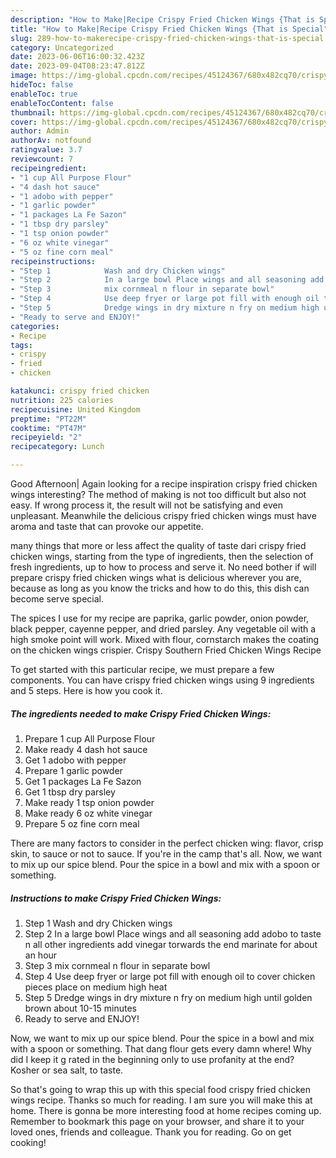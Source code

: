 ```yaml
---
description: "How to Make|Recipe Crispy Fried Chicken Wings {That is Special"
title: "How to Make|Recipe Crispy Fried Chicken Wings {That is Special"
slug: 289-how-to-makerecipe-crispy-fried-chicken-wings-that-is-special
category: Uncategorized
date: 2023-06-06T16:00:32.423Z
date: 2023-09-04T08:23:47.812Z
image: https://img-global.cpcdn.com/recipes/45124367/680x482cq70/crispy-fried-chicken-wings-recipe-main-photo.jpg
hideToc: false
enableToc: true
enableTocContent: false
thumbnail: https://img-global.cpcdn.com/recipes/45124367/680x482cq70/crispy-fried-chicken-wings-recipe-main-photo.jpg
cover: https://img-global.cpcdn.com/recipes/45124367/680x482cq70/crispy-fried-chicken-wings-recipe-main-photo.jpg
author: Admin
authorAv: notfound
ratingvalue: 3.7
reviewcount: 7
recipeingredient:
- "1 cup All Purpose Flour"
- "4 dash hot sauce"
- "1 adobo with pepper"
- "1 garlic powder"
- "1 packages La Fe Sazon"
- "1 tbsp dry parsley"
- "1 tsp onion powder"
- "6 oz white vinegar"
- "5 oz fine corn meal"
recipeinstructions:
- "Step 1            Wash and dry Chicken wings"
- "Step 2            In a large bowl Place wings and all seasoning add adobo to taste n all other ingredients add vinegar torwards the end marinate for about an hour"
- "Step 3            mix cornmeal n flour in separate bowl"
- "Step 4            Use deep fryer or large pot fill with enough oil to cover chicken pieces place on medium high heat"
- "Step 5            Dredge wings in dry mixture n fry on medium high until golden brown about 10-15 minutes"
- "Ready to serve and ENJOY!"
categories:
- Recipe
tags:
- crispy
- fried
- chicken

katakunci: crispy fried chicken 
nutrition: 225 calories
recipecuisine: United Kingdom
preptime: "PT22M"
cooktime: "PT47M"
recipeyield: "2"
recipecategory: Lunch

---
```



Good Afternoon| Again looking for a recipe inspiration crispy fried chicken wings interesting? The method of making is not too difficult but also not easy. If wrong process it, the result will not be satisfying and even unpleasant. Meanwhile the delicious crispy fried chicken wings must have aroma and taste that can provoke our appetite.






many things that more or less affect the quality of taste dari crispy fried chicken wings, starting from the type of ingredients, then the selection of fresh ingredients, up to how to process and serve it. No need bother if will prepare crispy fried chicken wings what is delicious wherever you are, because as long as you know the tricks and how to do this, this dish can become serve special.


The spices I use for my recipe are paprika, garlic powder, onion powder, black pepper, cayenne pepper, and dried parsley. Any vegetable oil with a high smoke point will work. Mixed with flour, cornstarch makes the coating on the chicken wings crispier. Crispy Southern Fried Chicken Wings Recipe


To get started with this particular recipe, we must prepare a few components. You can have crispy fried chicken wings using 9 ingredients and 5 steps. Here is how you cook it.

<!--inarticleads1-->

##### The ingredients needed to make Crispy Fried Chicken Wings:

1. Prepare 1 cup All Purpose Flour
1. Make ready 4 dash hot sauce
1. Get 1 adobo with pepper
1. Prepare 1 garlic powder
1. Get 1 packages La Fe Sazon
1. Get 1 tbsp dry parsley
1. Make ready 1 tsp onion powder
1. Make ready 6 oz white vinegar
1. Prepare 5 oz fine corn meal


There are many factors to consider in the perfect chicken wing: flavor, crisp skin, to sauce or not to sauce. If you&#39;re in the camp that&#39;s all. Now, we want to mix up our spice blend. Pour the spice in a bowl and mix with a spoon or something. 

<!--inarticleads2-->

##### Instructions to make Crispy Fried Chicken Wings:

1. Step 1            Wash and dry Chicken wings
1. Step 2            In a large bowl Place wings and all seasoning add adobo to taste n all other ingredients add vinegar torwards the end marinate for about an hour
1. Step 3            mix cornmeal n flour in separate bowl
1. Step 4            Use deep fryer or large pot fill with enough oil to cover chicken pieces place on medium high heat
1. Step 5            Dredge wings in dry mixture n fry on medium high until golden brown about 10-15 minutes
1. Ready to serve and ENJOY!

Now, we want to mix up our spice blend. Pour the spice in a bowl and mix with a spoon or something. That dang flour gets every damn where! Why did I keep it g rated in the beginning only to use profanity at the end? Kosher or sea salt, to taste. 

So that's going to wrap this up with this special food crispy fried chicken wings recipe. Thanks so much for reading. I am sure you will make this at home. There is gonna be more interesting food at home recipes coming up. Remember to bookmark this page on your browser, and share it to your loved ones, friends and colleague. Thank you for reading. Go on get cooking!
